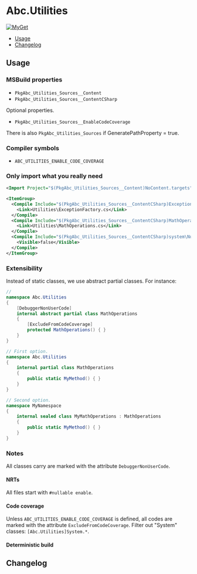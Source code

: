 Abc.Utilities
=============

[![MyGet](https://img.shields.io/myget/narvalo-edge/v/Abc.Utilities.Sources.svg)](https://www.myget.org/feed/narvalo-edge/package/nuget/Abc.Utilities.Sources)

- [Usage](#usage)
- [Changelog](#changelog)

Usage
-----

### MSBuild properties

- `PkgAbc_Utilities_Sources__Content`
- `PkgAbc_Utilities_Sources__ContentCSharp`

Optional properties.
- `PkgAbc_Utilities_Sources__EnableCodeCoverage`

There is also `PkgAbc_Utilities_Sources` if GeneratePathProperty = true.

### Compiler symbols

- `ABC_UTILITIES_ENABLE_CODE_COVERAGE`

### Only import what you really need

```xml
<Import Project="$(PkgAbc_Utilities_Sources__Content)NoContent.targets" />

<ItemGroup>
  <Compile Include="$(PkgAbc_Utilities_Sources__ContentCSharp)ExceptionFactory.cs">
    <Link>Utilities\ExceptionFactory.cs</Link>
  </Compile>
  <Compile Include="$(PkgAbc_Utilities_Sources__ContentCSharp)MathOperations.cs">
    <Link>Utilities\MathOperations.cs</Link>
  </Compile>
  <Compile Include="$(PkgAbc_Utilities_Sources__ContentCSharp)system\NullableAttributes.cs">
    <Visible>false</Visible>
  </Compile>
</ItemGroup>
```

### Extensibility

Instead of static classes, we use abstract partial classes. For instance:
```csharp
//
namespace Abc.Utilities
{
    [DebuggerNonUserCode]
    internal abstract partial class MathOperations
    {
        [ExcludeFromCodeCoverage]
        protected MathOperations() { }
    }
}
```

```csharp
// First option.
namespace Abc.Utilities
{
    internal partial class MathOperations
    {
        public static MyMethod() { }
    }
}

// Second option.
namespace MyNamespace
{
    internal sealed class MyMathOperations : MathOperations
    {
        public static MyMethod() { }
    }
}
```

### Notes

All classes carry are marked with the attribute `DebuggerNonUserCode`.

#### NRTs
All files start with `#nullable enable`.

#### Code coverage
Unless `ABC_UTILITIES_ENABLE_CODE_COVERAGE` is defined, all codes are
marked with the attribute `ExcludeFromCodeCoverage`.
Filter out "System" classes: `[Abc.Utilities]System.*`.

#### Deterministic build

Changelog
---------
